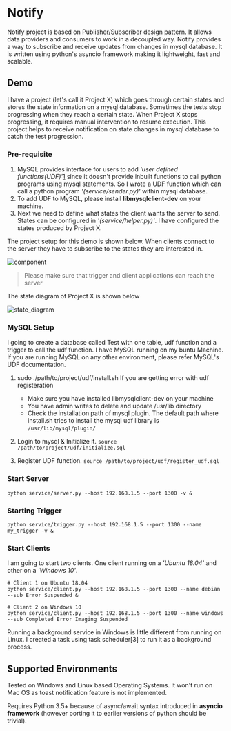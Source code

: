 # Notify

Notify project is based on Publisher/Subscriber design pattern. It allows data providers and consumers to work in a decoupled way. 
Notify provides a way to subscribe and receive updates from changes in mysql database. It is written using python's asyncio framework 
making it lightweight, fast and scalable.  

## Demo

I have a project (let's call it Project X) which goes through certain states and stores the state information on a mysql database. 
Sometimes the tests stop progressing when they reach a certain state. When Project X stops progressing, it requires manual intervention 
to resume execution. This project helps to receive notification on state changes in mysql database to catch the test progression.

### Pre-requisite

1. MySQL provides interface for users to add *'user defined functions(UDF)'*[1] since it doesn't provide inbuilt functions to call 
python programs using mysql statements. So I wrote a UDF function which can call a python program *'(service/sender.py)'* within mysql
database. 
2. To add UDF to MySQL, please install **libmysqlclient-dev** on your machine.
3. Next we need to define what states the client wants the server to send. States can be configured in *'(service/helper.py)'*. 
I have configured the states produced by Project X. 

The project setup for this demo is shown below. When clients connect to the server they have to subscribe to the states they are
interested in.

![component](https://user-images.githubusercontent.com/8402606/45314997-130f9200-b4e8-11e8-900c-5368a4d0a7a3.jpg)

> Please make sure that trigger and client applications can reach the server

The state diagram of Project X is shown below

![state_diagram](https://user-images.githubusercontent.com/8402606/45314495-c11a3c80-b4e6-11e8-8958-5ec3b1bdeff4.jpg)

### MySQL Setup

I going to create a database called Test with one table, udf function and a trigger to call the udf function. I have MySQL running on my
buntu Machine. If you are running MySQL on any other environment, please refer MySQL's UDF documentation. 

1. sudo ./path/to/project/udf/install.sh 
   If you are getting error with udf registeration
      + Make sure you have installed libmysqlclient-dev on your machine
      + You have admin writes to delete and update /usr/lib directory
      + Check the installation path of mysql plugin. The default path where install.sh tries to install the mysql udf library is 
      `/usr/lib/mysql/plugin/`
 
2. Login to mysql & Initialize it. `source /path/to/project/udf/initialize.sql`
3. Register UDF function. `source /path/to/project/udf/register_udf.sql`
 
### Start Server

`python service/server.py --host 192.168.1.5 --port 1300 -v &`

### Starting Trigger

`python service/trigger.py --host 192.168.1.5 --port 1300 --name my_trigger -v &`

### Start Clients 

I am going to start two clients. One client running on a *'Ubuntu 18.04'* and other on a *'Windows 10'*. 

```
# Client 1 on Ubuntu 18.04
python service/client.py --host 192.168.1.5 --port 1300 --name debian --sub Error Suspended &

# Client 2 on Windows 10
python service/client.py --host 192.168.1.5 --port 1300 --name windows --sub Completed Error Imaging Suspended
```

Running a background service in Windows is little different from running on Linux. I created a task using task scheduler[3] to run it as a background process. 

## Supported Environments

Tested on Windows and Linux based Operating Systems. It won't run on Mac OS as toast notification feature is not implemented.

Requires Python 3.5+ because of async/await syntax introduced in **asyncio framework** (however porting it to earlier versions of python
should be trivial).  

[1]: https://dev.mysql.com/doc/refman/8.0/en/adding-functions.html
[2]: https://docs.microsoft.com/en-us/windows/desktop/taskschd/task-scheduler-start-page
